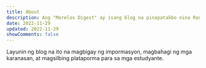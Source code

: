 ```yaml
---
title: About
description: Ang "Morelos Digest" ay isang blog na pinapatakbo nina Ronald Dunan, Thom Regie Desamito, Kenji Pendon, Xynney Pincas, at Owen Lim Torotoro mula sa Grade 11 St. Patrick para ibahagi ang kanilang mga kwento at karanasan.
date: 2022-11-29
updated: 2022-11-29
showComments: false
---
```


Layunin ng blog na ito na magbigay ng impormasyon, magbahagi ng mga karanasan, at magsilbing plataporma para sa mga estudyante.
